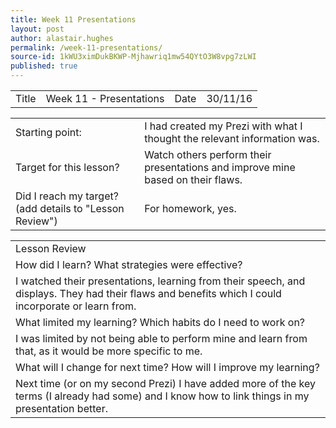 ```yaml
---
title: Week 11 Presentations
layout: post
author: alastair.hughes
permalink: /week-11-presentations/
source-id: 1kWU3ximDukBKWP-Mjhawriq1mw54QYtO3W8vpg7zLWI
published: true
---
```

<table>
  <tr>
    <td>Title</td>
    <td>Week 11 - Presentations</td>
    <td>Date</td>
    <td>30/11/16</td>
  </tr>
</table>


<table>
  <tr>
    <td>Starting point:</td>
    <td>I had created my Prezi with what I thought the relevant information was.</td>
  </tr>
  <tr>
    <td>Target for this lesson?</td>
    <td>Watch others perform their presentations and improve mine based on their flaws.</td>
  </tr>
  <tr>
    <td>Did I reach my target? 
(add details to "Lesson Review")</td>
    <td>For homework, yes.</td>
  </tr>
</table>


<table>
  <tr>
    <td>Lesson Review</td>
  </tr>
  <tr>
    <td>How did I learn? What strategies were effective? </td>
  </tr>
  <tr>
    <td>I watched their presentations, learning from their speech, and displays. They had their flaws and benefits  which I could incorporate or learn from.</td>
  </tr>
  <tr>
    <td>What limited my learning? Which habits do I need to work on? </td>
  </tr>
  <tr>
    <td>I was limited by not being able to perform mine and learn from that, as it would be more specific to me.</td>
  </tr>
  <tr>
    <td>What will I change for next time? How will I improve my learning?</td>
  </tr>
  <tr>
    <td>Next time (or on my second Prezi) I have added more of the key terms (I already had some) and I know how to link things in my presentation better.</td>
  </tr>
</table>


